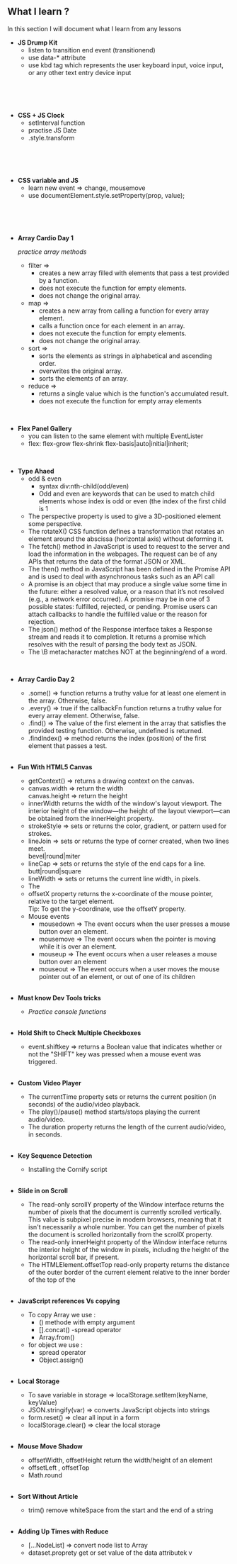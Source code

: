 ## What I learn ?

In this section I will document what I learn from any lessons

- **JS Drump Kit**
  - listen to transition end event (transitionend)
  - use data-\* attribute
  - use kbd tag which represents the user keyboard input, voice input, or any other text entry device input

</br></br></br>

- **CSS + JS Clock**
  - setInterval function
  - practise JS Date
  - .style.transform

</br></br></br>

- **CSS variable and JS**
  - learn new event => change, mousemove
  - use documentElement.style.setProperty(prop, value);

</br></br></br>

- **Array Cardio Day 1**

  _practice array methods_

  - filter =>
    - creates a new array filled with elements that pass a test provided by a function.
    - does not execute the function for empty elements.
    - does not change the original array.
  - map =>
    - creates a new array from calling a function for every array element.
    - calls a function once for each element in an array.
    - does not execute the function for empty elements.
    - does not change the original array.
  - sort =>
    - sorts the elements as strings in alphabetical and ascending order.
    - overwrites the original array.
    - sorts the elements of an array.
  - reduce =>
    - returns a single value which is the function's accumulated result.
    - does not execute the function for empty array elements

</br>

- **Flex Panel Gallery**
  - you can listen to the same element with multiple EventLister
  - flex: flex-grow flex-shrink flex-basis|auto|initial|inherit;

</br>

- **Type Ahaed**
  - odd & even
    - syntax div:nth-child(odd/even)
    - Odd and even are keywords that can be used to match child elements whose index is odd or even (the index of the first child is 1
  - The perspective property is used to give a 3D-positioned element some perspective.
  - The rotateX() CSS function defines a transformation that rotates an element around the abscissa (horizontal axis) without deforming it.
  - The fetch() method in JavaScript is used to request to the server and load the information in the webpages. The request can be of any APIs that returns the data of the format JSON or XML.
  - The then() method in JavaScript has been defined in the Promise API and is used to deal with asynchronous tasks such as an API call
  - A promise is an object that may produce a single value some time in the future: either a resolved value, or a reason that it’s not resolved (e.g., a network error occurred). A promise may be in one of 3 possible states: fulfilled, rejected, or pending. Promise users can attach callbacks to handle the fulfilled value or the reason for rejection.
  - The json() method of the Response interface takes a Response stream and reads it to completion. It returns a promise which resolves with the result of parsing the body text as JSON.
  - The \B metacharacter matches NOT at the beginning/end of a word.

</br>

- **Array Cardio Day 2**
  - .some() => function returns a truthy value for at least one element in the array. Otherwise, false.
  - .every() => true if the callbackFn function returns a truthy value for every array element. Otherwise, false.
  - .find() => The value of the first element in the array that satisfies the provided testing function. Otherwise, undefined is returned.
  - .findIndex() => method returns the index (position) of the first element that passes a test.

  </br>

- **Fun With HTML5 Canvas**
  - getContext() => returns a drawing context on the canvas.
  - canvas.width => return the width <br>canvas.height => return the height
  - innerWidth returns the width of the window's layout viewport. The interior height of the window—the height of the layout viewport—can be obtained from the innerHeight property.
  - strokeStyle => sets or returns the color, gradient, or pattern used for strokes.
  - lineJoin => sets or returns the type of corner created, when two lines meet.<br>bevel|round|miter
  - lineCap => sets or returns the style of the end caps for a line. <br> butt|round|square
  - lineWidth => sets or returns the current line width, in pixels.
  - The
  - offsetX property returns the x-coordinate of the mouse pointer, relative to the target element.<br>Tip: To get the y-coordinate, use the offsetY property.
  - Mouse events
    - mousedown => The event occurs when the user presses a mouse button over an element.
    - mousemove => The event occurs when the pointer is moving while it is over an element.
    - mouseup => The event occurs when a user releases a mouse button over an element
    - mouseout => The event occurs when a user moves the mouse pointer out of an element, or out of one of its children

  <br>

- **Must know Dev Tools tricks**
  - _Practice console functions_

  <br>

- **Hold Shift to Check Multiple Checkboxes**
  - event.shiftkey => returns a Boolean value that indicates whether or not the "SHIFT" key was pressed when a mouse event was triggered.

  <br>

- **Custom Video Player**

  - The currentTime property sets or returns the current position (in seconds) of the audio/video playback.
  - The play()/pause() method starts/stops playing the current audio/video.
  - The duration property returns the length of the current audio/video, in seconds.

  <br>

- **Key Sequence Detection**

  - Installing the Cornify script

  <br>

- **Slide in on Scroll**

  - The read-only scrollY property of the Window interface returns the number of pixels that the document is currently scrolled vertically.
    This value is subpixel precise in modern browsers, meaning that it isn't necessarily a whole number. You can get the number of pixels the document is scrolled horizontally from the scrollX property.
  - The read-only innerHeight property of the Window interface returns the interior height of the window in pixels, including the height of the horizontal scroll bar, if present.
  - The HTMLElement.offsetTop read-only property returns the distance of the outer border of the current element relative to the inner border of the top of the

  <br>

- **JavaScript references Vs copying**

  - To copy Array we use :
    - () methode with empty argument
    - [].concat()
      -spread operator
    - Array.from()
  - for object we use :
    - spread operator
    - Object.assign()

  <br>

- **Local Storage**

  - To save variable in storage => localStorage.setItem(keyName, keyValue)
  - JSON.stringify(var) => converts JavaScript objects into strings
  - form.reset() => clear all input in a form
  - localStorage.clear() => clear the local storage

  <br>

- **Mouse Move Shadow**

  - offsetWidth, offsetHeight return the width/height of an element
  - offsetLeft , offsetTop
  - Math.round

  <br>

- **Sort Without Article**

  - trim() remove whiteSpace from the start and the end of a string

  <br>

- **Adding Up Times with Reduce**

  - [...NodeList] => convert node list to Array
  - dataset.proprety get or set value of the data attributek
    v
